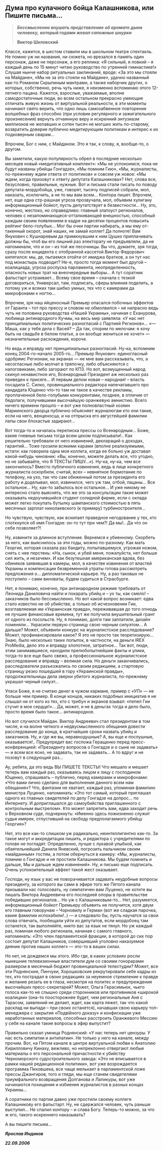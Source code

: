 ## **Дума про кулачного бойца Калашникова,** **или** **Пишите письма…**

> ***Бессмысленно внушать представление об аромате дыни человеку,***
> ***который годами жевал сапожные шнурки***
> 
> **Виктор Шкловский**

Классе, кажется, в шестом ставили мы в школьном театре спектакль. Не помню уж ни названия, ни сюжета, но врезался в память один персонаж, даже не персонаж, а его реплика: «Я сильный, я ловкий – я каждый день по 15 минут читаю руководство по утренней гимнастике!» Слушая нынче набор ритуальных заклинаний, вроде: «За это мы стояли на Майдане», «Мы не за это стояли на Майдане», удачно названный как-то Романом Скрыпиным мантрами, а также наборчик других, о которых, собственно, речь чуть ниже, я неизменно вспоминаю этого 12-летнего пацана. Кажется, взрослые, уважаемые, вполне самодостаточные люди, во всем остальном прекрасно умеющие отличать живую жизнь от виртуальной реальности, в эти моменты начинают свято верить, что одно лишь самозабвенное повторение волшебных фраз способно (при условии регулярного и зажигательного произнесения) вернуть отчаянную веру и искренний энтузиазм миллионов не желавших и сотен тысяч не могших жить по-старому, возвратить доверие публично медитирующим политикам и интерес к их подковерным сварам…

Впрочем, Бог с ним, с Майданом. Это я так, к слову, я, вообще-то, о другом.

Вы заметили, какую популярность обрел в последние несколько месяцев новый «медитативный комплект»: «Мы не успокоимся, пока не будут названы убийцы Гонгадзе», «Мы помним Гию», «Мы, журналисты, по-прежнему ждем ответа от политиков» и совсем уж новое: «Мы ждем, когда призовут к ответу депутата Калашникова»? Нет, слова все, безусловно, правильные, нужные. Вот и письма стали писать по поводу депутата-мордобойца, уже, говорят, тысячу подписей собрали, мол, наказать, исключить, а не то мы вам всем… Контора пишет. Впрочем, нет, еще одна стр-рашная угроза прозвучала, мол, объявим хулигану информационный бойкот, пусть депутатствует в безвестности… Ну, это, конечно, жестоко, но справедливо: главный златоуст регионалов, человек с незапоминающеся-отталкивающей внешностью, способный каждым своим появлением в кадре на десятки процентов повысить рейтинг бело-голубых… Мог бы очки партии набирать, а мы ему от-такенный окорот, знай наших, не замай коллег! Да полноте! Вам Янукович с Кушнаревым да примкнувшим к ним Цушко приплачивать должны бы, чтоб вы его лишний раз электорату не предъявляли, да не напоминали, что и он – из той же песочницы. Вы что, думаете, зря тогда, сразу после инцидента с отобранной кассетой Виктор Федорович кипятился: мы, де, пытаемся отойти от имиджа братков, а он тут нас под монастырь подводит? Не-е, просто тогда момент был другой – коалициада, угроза роспуска парламента, неопределенность, опасность новых трат на внеочередные выборы… А тут соратник фальстарт устраивает… Всему свое время – сначала с тезкой договориться, Универсал, там, подписать, сферы влияния поделить, а потому уж и всяких там шибко умных, тех что с камерами да микрофонами к ногтю…

Впрочем, зря наш яйценосный Премьер опасался побочных эффектов от Гаранта – тот про прессу и словом не обмолвился – не напрасно ведь чуть не половина руководства «Нашей Украины», начиная с Еханурова, любимца антинародного Кучмы, на весь мир заявляла: «У нас нет принципиальных политических разногласий с Партией Регионов»… «— Маша, как у тебя дела с Васей? – Да так, спорим по мелочам: я хочу быть на свадьбе в белом платье, а он вообще жениться не хочет» — незначительные расхождения, короче.

Но ведь и вправду нет принципиальных разногласий. Ну-ка, вспомним конец 2004-го-начало 2005-го… Премьер Янукович: единогласный одобрямс Регионам, на экранах — не мне вам рассказывать, что, а несогласные либо молчат в тряпочку, либо объясняются с налоговиками, либо загорают по КПЗ. Но вот, возмущенный народ скинул ненавистное иго, Всенародный Президент аж несколько раз приведен к присяге… И первым делом новая – народная! – власть посадила С. Силко, провинциального редактора напечатавшего про кандидата Ющенко что-то там не такое в качестве рекламы, проплаченной бело-голубыми конкурентами, позднее, в отличие от бедолаги, получившими высочайшую оранжевую амнистию. Всего ничего времени прошло – и вот уже полновластный хозяин Мариинского дворца публично объясняет журналюгам кто они такие, если на него, венценосца, и на отпрыска его августейшей фамилии лапы свои блохастые задирают…

Вот тогда-то и началась переписка прессы со Всенародным… Боже, какие гневные письма тогда всем цехом подписывали!.. Как решительно требовали от него извинений, деклараций о доходах, гарантий… Тоже грозили всякими карами (вполне реализуемыми, кстати: как говорила одна моя коллега, когда ее больно уж доставал какой-нибудь чиновник: «Вы, конечно, можете делать все, что угодно, но не забывайте, что Я ТЕКСТЫ ПИШУ…»). Ну-ка, ну-ка, чем все закончилось? Вместо публичного извинения, ведь в лице конкретного журналиста оскорбили, считай, всех – невнятное бормотание по телефону, на ухо, так что сам обиженный потом за президента его работу и доделывал, мол, извинился, чего уж там, отбой, пацаны… Все остальное… Ну, как-то забылось все остальное… И уже никому не интересно стало выяснять, что же это за консультации такие может оказывать недоучившийся студент солидной фирме, если с оклада может легко покупать бутылку шампанского стоимостью в пять месячных зарплат николаевского (к примеру) турбиностроителя…

Но чувствую, чувствую, как вскипает праведное негодование у тех, кто споткнулся об имя Гонгадзе: он-то тут при чем?! Да мы!.. Да что он себе позволяет?!


Ну, извините за длинное вступление. Вернемся к убиенному. Скорбеть за него, как выяснилось за эти годы, можно по-разному. Как мать Георгия, которая сказала раз бандиту, попытавшемуся, угрожая ножом, снять с нее перстень: «На, сынок, и убей меня, пожалуйста, нет больше сил жить, и незачем». И как безутешная американская вдова, без обиняков заявившая в камеры, мол, в качестве извинения от властей Украины и компенсации безвременной утраты готова рассмотреть предложения о… дипломатической карьере. Ну, а раз таковых не поступило – сами виноваты, будем судиться в Страсбурге.

Нет, я понимаю, конечно, при антинародном режиме требовать от Леонида Даниловича найти и покарать убийц и – ух ты, как смело! – заказчиков было бессмысленно. Но вот какой вопрос возникает: едва стало известно не об убийстве, а только об исчезновении Гии, возглавляемая им «Украинская правда», переживавшая до того отнюдь не лучшие финансовые времена, тут же получила внушительный грант от одного из посольств. Ну, я понимаю, долги там заплатили, дизайн поменяли… Украсили первую страницу свою черным силуэтом… А дальше? Может, объявили конкурс на журналистское расследование? Может, профинансировали какое? Я это не просто так теоретизирую… Знаю, было несколько таких попыток, в частности, на деньги IREX ProMedia, дело это и вправду хлопотное, затратное… Так вот, люди, этим занимавшиеся, находили прелюбопытнейшие факты и улики, тогда-то все еще было свежо, а профессиональное журналистское расследование и вправду – великая сила. Но деньги заканчивались, расследователи разъезжались по своим редакциям, а стартовую страницу резко пошедшей в гору «Украинской правды», продолжательницы дела зверки убитого журналиста, по-прежнему украшал черный силуэт…

Упаси Боже, я не считаю денег в чужом кармане, пример с «УП» — не больше чем пример. В конце концов, никаких подобных инициатив я не слышал ни от кого из тех, кто с трибун и экранов взывал: «пепел Гии стучит в мое сердце!»… Да, может, и не в деньгах тогда и дело было, просто время было такое… антинародное.

Но вот случился Майдан. Виктор Андреевич стал президентом в том числе, и на волне четкого и недвусмысленного обещания довести расследование до конца, в кратчайшие сроки назвать убийц и заказчиков. Ну, и где же вы, неравнодушные? А, вы еще и послушные, оказывается!.. Предупредит вас госпожа Геращенко перед пресс-конференцией: «Президенту вопросов о Гонгадзе и о сыне не задавать» — и всем все ясно, не задавать, так не задавать… А то вдруг и не позовут в следующий раз…

Ау, ребята, да это ведь ВЫ ПИШЕТЕ ТЕКСТЫ! Что мешало и мешает теперь вам каждый раз, оказываясь лицом к лицу с господином Ющенко, спрашивать – публично, перед камерами и микрофонами: «Что вами лично сделано для выполнения данного всем нам обещания»? Что, фантазии не хватает, каждый раз, упоминая фамилию министра Луценко, напоминать: «Это тот самый, который приглашал одного из главных свидетелей по делу Гонгадзе на допрос… по Интернету. И доприглашался до самоубийства приглашенного с контрольным выстрелом». Кто может запретить вам, едва заходит речь о Верховном суде, подчеркнуть: «Именно здесь пожизненно служит судья имярек, отпустивший на свободу предполагаемого убийцу Георгия»?

Нет, это все как-то слишком уж радикально, неинтеллигентно как-то. За такое могут и аккредитации лишить, и редактора с учредителями по голове не погладят. Определенно, лучше с лукавой улыбкой, как обаятельнейший Данила Яневский, погрозить пальчиком своим «майданным» гостям, а потом обернуться в камеру: «Мы, журналисты, помним о Гонгадзе и не простили Калашникова. Мы будем помнить и дальше, Мы и дальше ждем извинений». Ну, и письмо еще подписать. Очень успокоительный эффект такой жест оказывает.

Господи, ну язык у вас не поворачивается задавать неудобные вопросы президенту, за которого вы сами в эфире того же Пятого канала призывали нас голосовать, ну симпатичен вам Луценко, не хотите вы лишать Виктора Андреевича его последней опоры в правительстве победивших регионалов… Но уж с Калашниковым-то… Нет, разумеется, информационный бойкот Премьеру объявить не получится, хотя двум его главным говорунам – Чорновилу и Герман (вот же сладкая парочка, какие фамилии испохабили!..) — и следовало бы, пусть научатся за свои слова отвечать, пообещали уйти из депутатов, если мордобоец там останется, так выполняйте, никто вас за язык не тянул. Но уж каждый раз, поминая любого регионала, начиная с самого главного, напоминать: «Это член парламентской фракции, в которой до сих пор состоит депутат Калашников, совершивший уголовно наказуемое деяние против наших коллег» — это-то в ваших силах.

Но нет, не дождемся мы этого. Ибо где, в каких условиях росли нынешние телевизионные властители дум со своими гонорарами размером в месячный бюджет провинциальной телестудии? Может, все эти Роднянские, Пинчуки, Хорошковские рекрутировали себе кадры из тех, кто пострадал в своих редакциях за неуемное стремление к правде и желание резать ее в глаза, несмотря на политес и предупреждения высочайших пресс-секретарей? Может, Ольга Герасимьюк, чьего голоса как-то не слышно среди сторонников или противников «широкой коалиции» (она-то поосторожнее будет, чем региональные Аня с Тарасом, заявлений не делает, ждет, как карта ляжет, так что какой расклад ни выпади – при своих останется), начавшая свою карьеру топ-менеджера с закрытия «Подвійного доказу» и конфискации уже наработанных материалов, способных расстроить Оранжевого Мессию у себя на канале такие вопросы в эфир выпустит?

Правильно сказал умница Роднянский: «У нас теперь нет цензуры. У нас есть симпатии и антипатии». Не только у него на канале, между прочим. Вот, на Пятом канале в центре виртуальной любви к Анатолию Кирилловичу Кинаху, вежливо, но непреклонно отвергают любые материалы о его персональной причастности к убийству Черноморского судостроительного завода: «Это не вписывается в рамки нашей редакционной политики», вот уже возрождается программа Пиховшека, все чаще мелькает в парламентской ложе прессы Джангиров, того и гляди, мы еще станем свидетелями триумфального возвращения Долганова и Лапикуры, вот уже начинаются похищения и избиения журналистов в разных концах Украины…

А соратники по партии давно уже простили своему коллеге Калашникову его фальстарт. Ну, не сдержался человек, чуть раньше выступил… Не спалил контору – и слава Богу. Теперь-то можно, за что ж его, такого искреннего наказывать?

А вы пишите письма…

***Ярослав Индиков*** 

***22.09.2006***